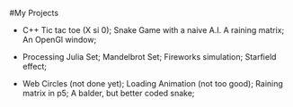 #My Projects

* C++ 
    Tic tac toe (X si 0);
    Snake Game with a naive A.I.
    A raining matrix;
    An OpenGl window;

* Processing
    Julia Set;
    Mandelbrot Set;
    Fireworks simulation;
    Starfield effect;

* Web
    Circles (not done yet);
    Loading Animation (not too good);
    Raining matrix in p5;
    A balder, but better coded snake;

